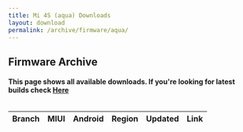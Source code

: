 ```yaml
---
title: Mi 4S (aqua) Downloads
layout: download
permalink: /archive/firmware/aqua/
---
```


## Firmware Archive
#### This page shows all available downloads. If you're looking for latest builds check [Here](/firmware/aqua/)


<div style="overflow-x:auto;">
<table id="firmware" class="compact row-border" style="width:100%">
    <thead>
        <tr>
            <th>Branch</th>
            <th>MIUI</th>
            <th>Android</th>
            <th>Region</th>
            <th>Updated</th>
            <th>Link</th>
        </tr>
    </thead>
    <script>loadFirmwareDownloads('aqua', 'full')</script>
</table>
</div>

